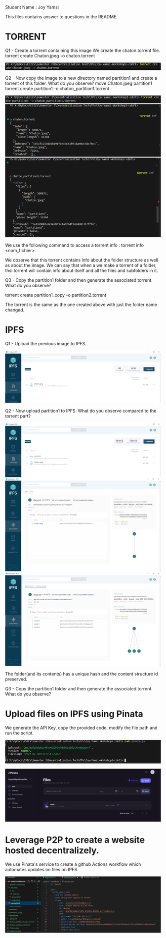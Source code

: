 Student Name : Joy Yamsi

This files contains answer to questions in the README.

# TORRENT  
Q1 - Create a torrent containing this image
We create the chaton.torrent file.
torrent create Chaton.jpeg -o chaton.torrent

![creating chaton torrent](report_images/image.png)


Q2 - Now copy the image to a new directory named partition1 and create a torrent of this folder. What do you observe?
move Chaton.jpeg partition1
torrent create partition1 -o chaton_partition1.torrent

![creating partition torrent](report_images\image-1.png)
![torrent info chaton.torrent](report_images\image-2.png)
![torrent info chaton_partition1.torrent](report_images\image-3.png)

We use the following command to access a torrent info : 
torrent info <nom_fichier>

We observe that this torrent contains info about the folder structure as well as about the image. 
We can say that when a we make a torrent of a folder, thsi torrent will contain info about itself and all the files and subfolders in it.


Q3 - Copy the partition1 folder and then generate the associated torrent. What do you observe?
 
torrent create partition1_copy -o partition2.torrent

The torrent is the same as the one created above with just the folder name changed.

# IPFS
Q1 - Upload the previous image to IPFS.

![uploaaded image to IPFS](report_images\image-4.png)

Q2 - Now upload partition1 to IPFS. What do you observe compared to the torrent part?

![importer folder to IPFS](report_images\image-5.png)
![exploring partition folder](report_images\image-6.png)
![exploring partition folder](report_images\image-7.png)

The folder(and its contents) has a unique hash and the content structure id preserved.

Q3 - Copy the partition1 folder and then generate the associated torrent. What do you observe?


# Upload files on IPFS using Pinata
We generate the API Key, copy the provided code, modify the file path and run the script.

![uploading to pinata](report_images\image-8.png)

![file on pinata](report_images\image-9.png)

# Leverage P2P to create a website hosted decentralizely.
We use Pinata's service to create a github Actions workflow which automates updates on files on IPFS.

![pinata automation](report_images\image-10.png)

```


